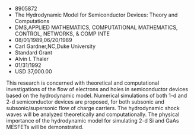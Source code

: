 
* 8905872
* The Hydrodynamic Model for Semiconductor Devices: Theory and Computations
* DMS,APPLIED MATHEMATICS, COMPUTATIONAL MATHEMATICS, CONTROL, NETWORKS, & COMP INTE
* 08/01/1989,06/20/1989
* Carl Gardner,NC,Duke University
* Standard Grant
* Alvin I. Thaler
* 01/31/1992
* USD 37,000.00

This research is concerned with theoretical and computational investigations of
the flow of electrons and holes in semiconductor devices based on the
hydrodynamic model. Numerical simulations of both 1-d and 2-d semiconductor
devices are proposed, for both subsonic and subsonic/supersonic flow of charge
carriers. The hydrodynamic shock waves will be analyzed theoretically and
computationally. The physical importance of the hydrodynamic model for
simulating 2-d Si and GaAs MESFETs will be demonstrated.
